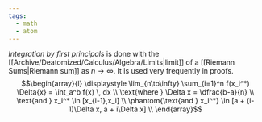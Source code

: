 ```yaml
---
tags:
  - math
  - atom
---
```

*Integration by first principals* is done with the [[Archive/Deatomized/Calculus/Algebra/Limits|limit]] of a [[Riemann Sums|Riemann sum]] as $n \to \infty$. It is used very frequently in proofs.
$$\begin{array}{l}
	\displaystyle \lim_{n\to\infty} \sum_{i=1}^n f(x_i^*) \Delta{x} = \int_a^b f(x) \, dx \\
	\text{where } \Delta x = \dfrac{b-a}{n} \\
	\text{and } x_i^* \in [x_{i-1},x_i] \\
	\phantom{\text{and } x_i^*} \in  [a + (i-1)\Delta x, a + i\Delta x] \\
\end{array}$$
